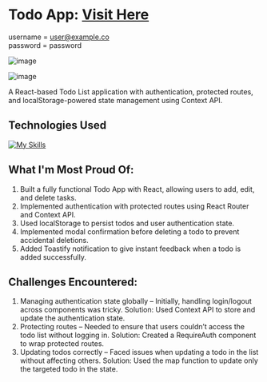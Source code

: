# Todo App: <a target="_blank" href="https://todo-app-zeta-puce.vercel.app">Visit Here</a>
username = user@example.co
<br/>
password = password

![image](https://github.com/user-attachments/assets/623fafe6-c34d-4bf5-a191-c667ef1f019e)

![image](https://github.com/user-attachments/assets/9b506ba6-186b-4813-abb6-9b651ebf50fa)

A React-based Todo List application with authentication, protected routes, and localStorage-powered state management using Context API.

## Technologies Used

[![My Skills](https://skillicons.dev/icons?i=react,bootstrap)](https://skillicons.dev)

## What I'm Most Proud Of:
1. Built a fully functional Todo App with React, allowing users to add, edit, and delete tasks.
2. Implemented authentication with protected routes using React Router and Context API.
3. Used localStorage to persist todos and user authentication state.
4. Implemented modal confirmation before deleting a todo to prevent accidental deletions.
5. Added Toastify notification to give instant feedback when a todo is added successfully.

## Challenges Encountered:
1. Managing authentication state globally – Initially, handling login/logout across components was tricky. Solution: Used Context API to store and update the authentication state.
2. Protecting routes – Needed to ensure that users couldn’t access the todo list without logging in. Solution: Created a RequireAuth component to wrap protected routes.
3. Updating todos correctly – Faced issues when updating a todo in the list without affecting others. Solution: Used the map function to update only the targeted todo in the state.
